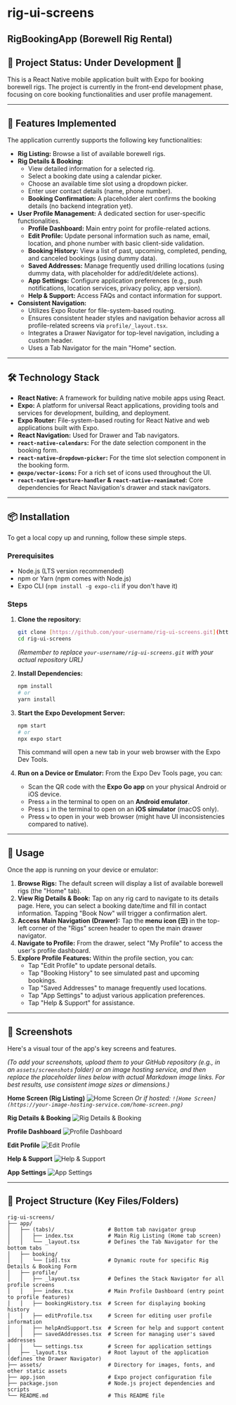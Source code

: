 # rig-ui-screens
## RigBookingApp (Borewell Rig Rental)

## 🚧 Project Status: Under Development 🚧

This is a React Native mobile application built with Expo for booking borewell rigs. The project is currently in the front-end development phase, focusing on core booking functionalities and user profile management.

---

## 🚀 Features Implemented

The application currently supports the following key functionalities:

* **Rig Listing:** Browse a list of available borewell rigs.
* **Rig Details & Booking:**
    * View detailed information for a selected rig.
    * Select a booking date using a calendar picker.
    * Choose an available time slot using a dropdown picker.
    * Enter user contact details (name, phone number).
    * **Booking Confirmation:** A placeholder alert confirms the booking details (no backend integration yet).
* **User Profile Management:** A dedicated section for user-specific functionalities.
    * **Profile Dashboard:** Main entry point for profile-related actions.
    * **Edit Profile:** Update personal information such as name, email, location, and phone number with basic client-side validation.
    * **Booking History:** View a list of past, upcoming, completed, pending, and canceled bookings (using dummy data).
    * **Saved Addresses:** Manage frequently used drilling locations (using dummy data, with placeholder for add/edit/delete actions).
    * **App Settings:** Configure application preferences (e.g., push notifications, location services, privacy policy, app version).
    * **Help & Support:** Access FAQs and contact information for support.
* **Consistent Navigation:**
    * Utilizes Expo Router for file-system-based routing.
    * Ensures consistent header styles and navigation behavior across all profile-related screens via `profile/_layout.tsx`.
    * Integrates a Drawer Navigator for top-level navigation, including a custom header.
    * Uses a Tab Navigator for the main "Home" section.

---

## 🛠️ Technology Stack

* **React Native:** A framework for building native mobile apps using React.
* **Expo:** A platform for universal React applications, providing tools and services for development, building, and deployment.
* **Expo Router:** File-system-based routing for React Native and web applications built with Expo.
* **React Navigation:** Used for Drawer and Tab navigators.
* **`react-native-calendars`:** For the date selection component in the booking form.
* **`react-native-dropdown-picker`:** For the time slot selection component in the booking form.
* **`@expo/vector-icons`:** For a rich set of icons used throughout the UI.
* **`react-native-gesture-handler` & `react-native-reanimated`:** Core dependencies for React Navigation's drawer and stack navigators.

---

## 📦 Installation

To get a local copy up and running, follow these simple steps.

### Prerequisites

* Node.js (LTS version recommended)
* npm or Yarn (npm comes with Node.js)
* Expo CLI (`npm install -g expo-cli` if you don't have it)

### Steps

1.  **Clone the repository:**
    ```bash
    git clone [https://github.com/your-username/rig-ui-screens.git](https://github.com/your-username/rig-ui-screens.git)
    cd rig-ui-screens
    ```
    *(Remember to replace `your-username/rig-ui-screens.git` with your actual repository URL)*

2.  **Install Dependencies:**
    ```bash
    npm install
    # or
    yarn install
    ```

3.  **Start the Expo Development Server:**
    ```bash
    npm start
    # or
    npx expo start
    ```
    This command will open a new tab in your web browser with the Expo Dev Tools.

4.  **Run on a Device or Emulator:**
    From the Expo Dev Tools page, you can:
    * Scan the QR code with the **Expo Go app** on your physical Android or iOS device.
    * Press `a` in the terminal to open on an **Android emulator**.
    * Press `i` in the terminal to open on an **iOS simulator** (macOS only).
    * Press `w` to open in your web browser (might have UI inconsistencies compared to native).

---

## 📱 Usage

Once the app is running on your device or emulator:

1.  **Browse Rigs:** The default screen will display a list of available borewell rigs (the "Home" tab).
2.  **View Rig Details & Book:** Tap on any rig card to navigate to its details page. Here, you can select a booking date/time and fill in contact information. Tapping "Book Now" will trigger a confirmation alert.
3.  **Access Main Navigation (Drawer):** Tap the **menu icon (☰)** in the top-left corner of the "Rigs" screen header to open the main drawer navigator.
4.  **Navigate to Profile:** From the drawer, select "My Profile" to access the user's profile dashboard.
5.  **Explore Profile Features:** Within the profile section, you can:
    * Tap "Edit Profile" to update personal details.
    * Tap "Booking History" to see simulated past and upcoming bookings.
    * Tap "Saved Addresses" to manage frequently used locations.
    * Tap "App Settings" to adjust various application preferences.
    * Tap "Help & Support" for assistance.

---

## 📸 Screenshots

Here's a visual tour of the app's key screens and features.

*(To add your screenshots, upload them to your GitHub repository (e.g., in an `assets/screenshots` folder) or an image hosting service, and then replace the placeholder lines below with actual Markdown image links. For best results, use consistent image sizes or dimensions.)*

**Home Screen (Rig Listing)**
![Home Screen](IMG-20250618-WA0012.jpg) 
*Or if hosted: `![Home Screen](https://your-image-hosting-service.com/home-screen.png)`*

**Rig Details & Booking**
![Rig Details & Booking](IMG-20250618-WA0009.jpg)

**Profile Dashboard**
![Profile Dashboard](IMG-20250618-WA0015.jpg)

**Edit Profile**
![Edit Profile](IMG-20250618-WA0011.jpg)

**Help & Support**
![Help & Support](IMG-20250618-WA0013.jpg)

**App Settings**
![App Settings](IMG-20250618-WA0014.jpg)

---

## 📂 Project Structure (Key Files/Folders)

```text
rig-ui-screens/
├── app/
│   ├── (tabs)/                 # Bottom tab navigator group
│   │   ├── index.tsx           # Main Rig Listing (Home tab screen)
│   │   └── _layout.tsx         # Defines the Tab Navigator for the bottom tabs
│   ├── booking/
│   │   └── [id].tsx            # Dynamic route for specific Rig Details & Booking Form
│   ├── profile/
│   │   ├── _layout.tsx         # Defines the Stack Navigator for all profile screens
│   │   ├── index.tsx           # Main Profile Dashboard (entry point to profile features)
│   │   ├── bookingHistory.tsx  # Screen for displaying booking history
│   │   ├── editProfile.tsx     # Screen for editing user profile information
│   │   ├── helpAndSupport.tsx  # Screen for help and support content
│   │   ├── savedAddresses.tsx  # Screen for managing user's saved addresses
│   │   └── settings.tsx        # Screen for application settings
│   ├── _layout.tsx             # Root layout of the application (defines the Drawer Navigator)
├── assets/                     # Directory for images, fonts, and other static assets
├── app.json                    # Expo project configuration file
├── package.json                # Node.js project dependencies and scripts
└── README.md                   # This README file


